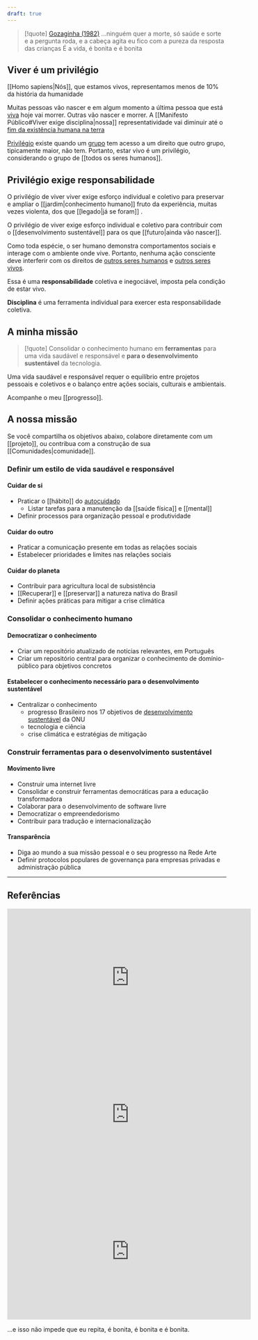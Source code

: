 ```yaml
---
draft: true
---
```



> [!quote] [Gozaginha (1982)](https://www.youtube.com/watch?v=IYZcsb706q8)
> ...ninguém quer a morte, só saúde e sorte
> e a pergunta roda, e a cabeça agita
> eu fico com a pureza da resposta das crianças
> É a vida, é bonita e é bonita


## Viver é um privilégio

[[Homo sapiens|Nós]], que estamos vivos, representamos menos de 10% da história da humanidade

Muitas pessoas vão nascer e em algum momento a última pessoa que está [viva](https://thepopulationproject.org/?mtm_campaign=2023%20All%20in%20One%20-%20USA&mtm_cid=20498872233&mtm_group=671901059688&keyword=Population%20counter&gad_source=1&gclid=EAIaIQobChMIhdXFtuyViQMVEEJIAB3Q_SrNEAAYASAAEgKXYvD_BwE) hoje vai morrer. Outras vão nascer e morrer. A [[Manifesto Público#Viver exige disciplina|nossa]] representatividade vai diminuir até o [fim da existência humana na terra](https://www.nationalgeographicbrasil.com/ciencia/2023/07/como-a-humanidade-desaparecera-o-que-a-ciencia-diz#:~:text=Em%20cerca%20de%20um%20bilh%C3%A3o,revista%20Nature%20Geoscience%20em%202021.)

[Privilégio](https://pt.wikipedia.org/wiki/Privil%C3%A9gio) existe quando um [grupo](https://www.econodata.com.br/maiores-empresas/todo-brasil) tem acesso a um direito que outro grupo, tipicamente maior, não tem. Portanto, estar vivo é um privilégio, considerando o grupo de [[todos os seres humanos]]. 


## Privilégio exige responsabilidade

O privilégio de viver viver exige esforço individual e coletivo para preservar e ampliar o [[jardim|conhecimento humano]] fruto da experiência, muitas vezes violenta, dos que [[legado|já se foram]] .

O privilégio de viver exige esforço individual e coletivo para contribuir com o [[desenvolvimento sustentável]] para os que [[futuro|ainda vão nascer]]. 

Como toda espécie, o ser humano demonstra comportamentos sociais e interage com o ambiente onde vive. Portanto, nenhuma ação consciente deve interferir com os direitos de [outros seres humanos](https://www.politize.com.br/direitos-individuais/) e [outros seres vivos](https://oeco.org.br/colunas/a-natureza-como-sujeito-de-direitos/). 

Essa é uma **responsabilidade** coletiva e inegociável, imposta pela condição de estar vivo. 

**Disciplina** é uma ferramenta individual para exercer esta responsabilidade coletiva.

## A minha missão

> [!quote] Consolidar o conhecimento humano em **ferramentas** para uma vida saudável e responsável e **para o desenvolvimento sustentável** da tecnologia.

Uma vida saudável e responsável requer o equilíbrio entre projetos pessoais e coletivos e o balanço entre ações sociais, culturais e ambientais.

Acompanhe o meu [[progresso]].

## A nossa missão

Se você compartilha os objetivos abaixo, colabore diretamente com um [[projeto]], ou contribua com  a construção de sua [[Comunidades|comunidade]].

### Definir um estilo de vida saudável e responsável

#### Cuidar de si
* Praticar o [[hábito]] do [autocuidado](https://www.instagram.com/autocuidado_comciencia/)
	* Listar tarefas para a manutenção da [[saúde física]] e [[mental]]
* Definir processos para organização pessoal e produtividade

#### Cuidar do outro
* Praticar a comunicação presente em todas as relações sociais
* Estabelecer prioridades e limites nas relações sociais

#### Cuidar do planeta
* Contribuir para agricultura local de subsistência 
* [[Recuperar]] e [[preservar]] a natureza nativa do Brasil
* Definir ações práticas para mitigar a crise climática

### Consolidar o conhecimento humano

#### Democratizar o conhecimento
* Criar um repositório atualizado de notícias relevantes, em Português
* Criar um repositório central para organizar o conhecimento de domínio-público para objetivos concretos

#### Estabelecer o conhecimento necessário para o desenvolvimento sustentável
* Centralizar o conhecimento
	* progresso Brasileiro nos 17 objetivos de [desenvolvimento sustentável](https://brasil.un.org/pt-br/sdgs) da ONU
	* tecnologia e ciência
	* crise climática e estratégias de mitigação

### Construir ferramentas para o desenvolvimento sustentável

#### Movimento livre
* Construir uma internet livre
* Consolidar e construir ferramentas democráticas para a educação transformadora 
* Colaborar para o desenvolvimento de software livre
* Democratizar o empreendedorismo
* Contribuir para tradução e internacionalização

#### Transparência
* Diga ao mundo a sua missão pessoal e o seu progresso na Rede Arte
* Definir protocolos populares de governança para empresas privadas e administração pública



---
## Referências

<iframe width="560" height="315" src="https://www.youtube.com/embed/yiVipChfHP8?si=jdjVroC2cg8fCqXH" title="YouTube video player" frameborder="0" allow="accelerometer; autoplay; clipboard-write; encrypted-media; gyroscope; picture-in-picture; web-share" referrerpolicy="strict-origin-when-cross-origin" allowfullscreen></iframe>

<iframe width="560" height="315" src="https://www.youtube.com/embed/Ef4T7DrTvmI?si=qbrpAy4ZMv4tkNuY" title="YouTube video player" frameborder="0" allow="accelerometer; autoplay; clipboard-write; encrypted-media; gyroscope; picture-in-picture; web-share" referrerpolicy="strict-origin-when-cross-origin" allowfullscreen></iframe>

<iframe width="560" height="315" src="https://www.youtube.com/embed/YCEUCBw24sU?si=XGrcQkSpzLUaA7Ub" title="YouTube video player" frameborder="0" allow="accelerometer; autoplay; clipboard-write; encrypted-media; gyroscope; picture-in-picture; web-share" referrerpolicy="strict-origin-when-cross-origin" allowfullscreen></iframe>

...e isso não impede que eu repita, é bonita, é bonita e é bonita.


